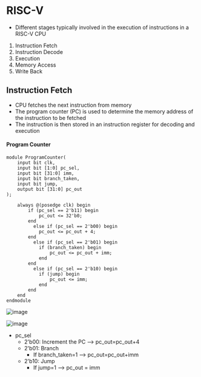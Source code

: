 # RISC-V
-  Different stages typically involved in the execution of instructions in a RISC-V CPU
1. Instruction Fetch
2. Instruction Decode
3. Execution
4. Memory Access
5. Write Back
## Instruction Fetch
-  CPU fetches the next instruction from memory
-  The program counter (PC) is used to determine the memory address of the instruction to be fetched
-  The instruction is then stored in an instruction register for decoding and execution

#### Program Counter

```
module ProgramCounter(
    input bit clk,          
    input bit [1:0] pc_sel,  
    input bit [31:0] imm,    
    input bit branch_taken,  
    input bit jump,          
    output bit [31:0] pc_out  
);

    always @(posedge clk) begin
        if (pc_sel == 2'b11) begin
            pc_out <= 32'b0; 
        end 
		  else if (pc_sel == 2'b00) begin 
            pc_out <= pc_out + 4; 
        end 
		  else if (pc_sel == 2'b01) begin 
            if (branch_taken) begin
                pc_out <= pc_out + imm; 
            end
        end 
		  else if (pc_sel == 2'b10) begin 
            if (jump) begin
                pc_out <= imm; 
            end
        end
    end
endmodule
```
![image](https://github.com/ani171/risc/assets/97838595/ec4ab173-9edc-4869-af60-3ab21a35d8bc)

![image](https://github.com/ani171/risc/assets/97838595/0474089a-6431-4f67-84c1-bc98233ff04d)

- pc_sel
	- 2'b00: Increment the PC --> pc_out=pc_out+4
	- 2'b01: Branch
		- If branch_taken=1 --> pc_out=pc_out+imm
	- 2'b10: Jump
		- If jump=1 --> pc_out = imm


